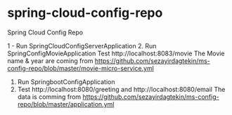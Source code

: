 # spring-cloud-config-repo
Spring Cloud Config Repo

1 - Run SpringCloudConfigServerApplication
2. Run SpringConfigMovieApplication
Test  http://localhost:8083/movie
The Movie name  & year  are coming  from https://github.com/sezayirdagtekin/ms-config-repo/blob/master/movie-micro-service.yml

1. Run  SpringbootConfigApplication
2. Test  http://localhost:8080/greeting and 
     http://localhost:8080/email
     The data is comming from https://github.com/sezayirdagtekin/ms-config-repo/blob/master/application.yml


